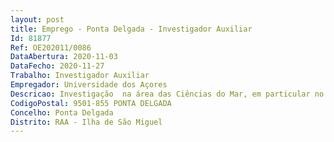 ```yaml
--- 
layout: post
title: Emprego - Ponta Delgada - Investigador Auxiliar
Id: 81877
Ref: OE202011/0086
DataAbertura: 2020-11-03
DataFecho: 2020-11-27
Trabalho: Investigador Auxiliar
Empregador: Universidade dos Açores
Descricao: Investigação  na área das Ciências do Mar, em particular no que respeita a Ecossistemas do Mar Profundo, Ecossistemas de Mar Aberto, Impactos das Mudanças Climáticas, Novas Tecnologias para a Investigação dos Oceanos e Transferência de Conhecimento para Gestão e Conservação.
CodigoPostal: 9501-855 PONTA DELGADA
Concelho: Ponta Delgada
Distrito: RAA - Ilha de São Miguel
--- 
```

